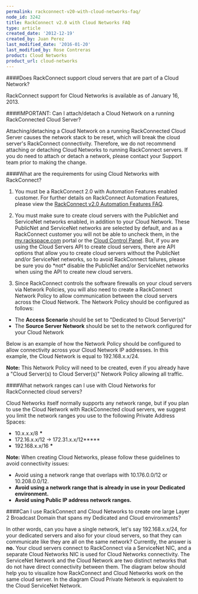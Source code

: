 ```yaml
---
permalink: rackconnect-v20-with-cloud-networks-faq/
node_id: 3242
title: RackConnect v2.0 with Cloud Networks FAQ
type: article
created_date: '2012-12-19'
created_by: Juan Perez
last_modified_date: '2016-01-20'
last_modified_by: Rose Contreras
product: Cloud Networks
product_url: cloud-networks
---
```


####Does RackConnect support cloud servers that are part of a Cloud Network?

RackConnect support for Cloud Networks is available as of January 16,
2013.

####IMPORTANT: Can I attach/detach a Cloud Network on a running RackConnected Cloud Server?

Attaching/detaching a Cloud Network on a running RackConnected Cloud
Server causes the network stack to be reset, which will break the cloud
server's RackConnect connectivity. Therefore, we do not recommend
attaching or detaching Cloud Networks to running RackConnect servers.
If you do need to attach or detach a network, please contact your
Support team prior to making the change.

####What are the requirements for using Cloud Networks with RackConnect?

1. You must be a RackConnect 2.0 with Automation Features enabled
 customer. For further details on RackConnect Automation Features,
 please view the [RackConnect v2.0 Automation Features
 FAQ](/how-to/rackconnect-v20-automation-features-faq).

2. You must make sure to create cloud servers with the PublicNet and
 ServiceNet networks enabled, in addition to your Cloud Network.
 These PublicNet and ServiceNet networks are selected by default, and
 as a RackConnect customer you will not be able to uncheck them, in
 the [my.rackspace.com](https://my.rackspace.com) portal or the [Cloud
 Control Panel](https://mycloud.rackspace.com/). But, if you are
 using the Cloud Servers API to create cloud servers, there are API
 options that allow you to create cloud servers without the PublicNet
 and/or ServiceNet networks, so to avoid RackConnect failures, please
 be sure you do \*not\* disable the PublicNet and/or ServiceNet
 networks when using the API to create new cloud servers.

3. Since RackConnect controls the software firewalls on your cloud
 servers via Network Policies, you will also need to create a
 RackConnect Network Policy to allow communication between the cloud
 servers across the Cloud Network. The Network Policy should be
 configured as follows:

 - The **Access Scenario** should be set to "Dedicated to Cloud Server(s)"
 - The **Source Server Network** should be set to the network configured for your Cloud Network

Below is an example of how the Network Policy should be configured to
allow connectivity across your Cloud Network IP addresses. In this
example, the Cloud Network is equal to 192.168.x.x/24.

**Note:** This Network Policy will need to be created, even if you already
have a "Cloud Server(s) to Cloud Server(s)" Network Policy allowing all
traffic.

####What network ranges can I use with Cloud Networks for RackConnected cloud servers?

Cloud Networks itself normally supports any network range, but if you
plan to use the Cloud Network with RackConnected cloud servers, we
suggest you limit the network ranges you use to the following Private
Address Spaces:

- 10.x.x.x/8 **\***
- 172.16.x.x/12 -&gt; 172.31.x.x/12**\***
- 192.168.x.x/16 **\***

**Note:** When creating Cloud Networks, please follow these guidelines to avoid connectivity issues:

   - Avoid using a network range that overlaps with 10.176.0.0/12
 or 10.208.0.0/12.
   - ****Avoid using** a network range that is already in use in your
 Dedicated environment.**
   - ****Avoid using Public IP address network ranges.****

####Can I use RackConnect and Cloud Networks to create one large Layer 2 Broadcast Domain that spans my Dedicated and Cloud environments?

In other words, can you have a single network, let's say 192.168.x.x/24,
for your dedicated servers and also for your cloud servers, so that they
can communicate like they are all on the same network? Currently, the
answer is **no.** Your cloud servers connect to RackConnect via a
ServiceNet NIC, and a separate Cloud Networks NIC is used for Cloud
Networks connectivity. The ServiceNet Network and the Cloud Network are
two distinct networks that do not have direct connectivity between
them. The diagram below should help you to visualize how RackConnect
and Cloud Networks work on the same cloud server. In the diagram Cloud
Private Network is equivalent to the Cloud ServiceNet Network.
